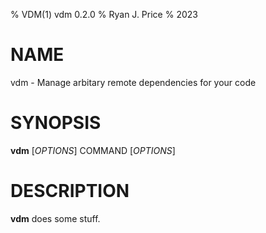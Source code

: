 % VDM(1) vdm 0.2.0
% Ryan J. Price
% 2023

# NAME
vdm - Manage arbitary remote dependencies for your code

# SYNOPSIS
**vdm** [*OPTIONS*] COMMAND [*OPTIONS*]

# DESCRIPTION
**vdm** does some stuff.
